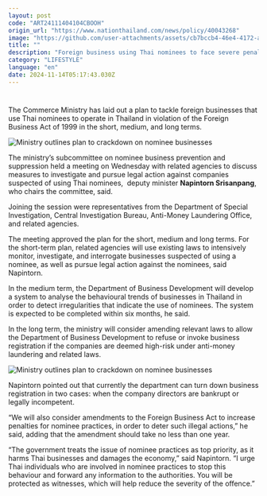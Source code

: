 ```yaml
---
layout: post
code: "ART24111404104CBOOH"
origin_url: "https://www.nationthailand.com/news/policy/40043268"
image: "https://github.com/user-attachments/assets/cb7bccb4-46e4-4172-a288-f64a076a81fa"
title: ""
description: "Foreign business using Thai nominees to face severe penalties under new plans, Commerce Ministry subcommittee says"
category: "LIFESTYLE"
language: "en"
date: 2024-11-14T05:17:43.030Z
---
```


# 









The Commerce Ministry has laid out a plan to tackle foreign businesses that use Thai nominees to operate in Thailand in violation of the Foreign Business Act of 1999 in the short, medium, and long terms.

  ![Ministry outlines plan to crackdown on nominee businesses](https://github.com/user-attachments/assets/d0f65f10-7327-4d58-ae4d-d47c4082c2a4)

The ministry’s subcommittee on nominee business prevention and suppression held a meeting on Wednesday with related agencies to discuss measures to investigate and pursue legal action against companies suspected of using Thai nominees,  deputy minister **Napintorn Srisanpang**, who chairs the committee, said.

Joining the session were representatives from the Department of Special Investigation, Central Investigation Bureau, Anti-Money Laundering Office, and related agencies.

The meeting approved the plan for the short, medium and long terms. For the short-term plan, related agencies will use existing laws to intensively monitor, investigate, and interrogate businesses suspected of using a nominee, as well as pursue legal action against the nominees, said Napintorn.

In the medium term, the Department of Business Development will develop a system to analyse the behavioural trends of businesses in Thailand in order to detect irregularities that indicate the use of nominees. The system is expected to be completed within six months, he said.

In the long term, the ministry will consider amending relevant laws to allow the Department of Business Development to refuse or invoke business registration if the companies are deemed high-risk under anti-money laundering and related laws.

  ![Ministry outlines plan to crackdown on nominee businesses](https://github.com/user-attachments/assets/6060b75a-975a-44d7-9d95-9e0113849974)

Napintorn pointed out that currently the department can turn down business registration in two cases: when the company directors are bankrupt or legally incompetent.

“We will also consider amendments to the Foreign Business Act to increase penalties for nominee practices, in order to deter such illegal actions,” he said, adding that the amendment should take no less than one year.

“The government treats the issue of nominee practices as top priority, as it harms Thai businesses and damages the economy,” said Napintorn. “I urge Thai individuals who are involved in nominee practices to stop this behaviour and forward any information to the authorities. You will be protected as witnesses, which will help reduce the severity of the offence.”